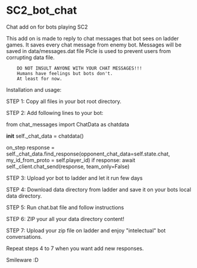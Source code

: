 # SC2_bot_chat
Chat add on for bots playing SC2

This add on is made to reply to chat messages that bot sees on ladder games.
It saves every chat message from enemy bot.
Messages will be saved in data/messages.dat file
Picle is used to prevent users from corrupting data file.

        DO NOT INSULT ANYONE WITH YOUR CHAT MESSAGES!!!
        Humans have feelings but bots don't.
        At least for now.


Installation and usage:

STEP 1:
Copy all files in your bot root directory.

STEP 2:
Add following lines to your bot:

from chat_messages import ChatData as chatdata

__init__
    self._chat_data = chatdata()

on_step
    response = self._chat_data.find_response(opponent_chat_data=self.state.chat, my_id_from_proto = self.player_id)
    if response:
        await self._client.chat_send(response, team_only=False)

STEP 3:
Upload yor bot to ladder and let it run few days

STEP 4:
Download data directory from ladder and save it on your bots local data directory.

STEP 5:
Run chat.bat file and follow instructions

STEP 6:
ZIP your all your data directory content!

STEP 7:
Upload your zip file on ladder and enjoy "intelectual" bot conversations.

Repeat steps 4 to 7 when you want add new responses.

Smileware :D
